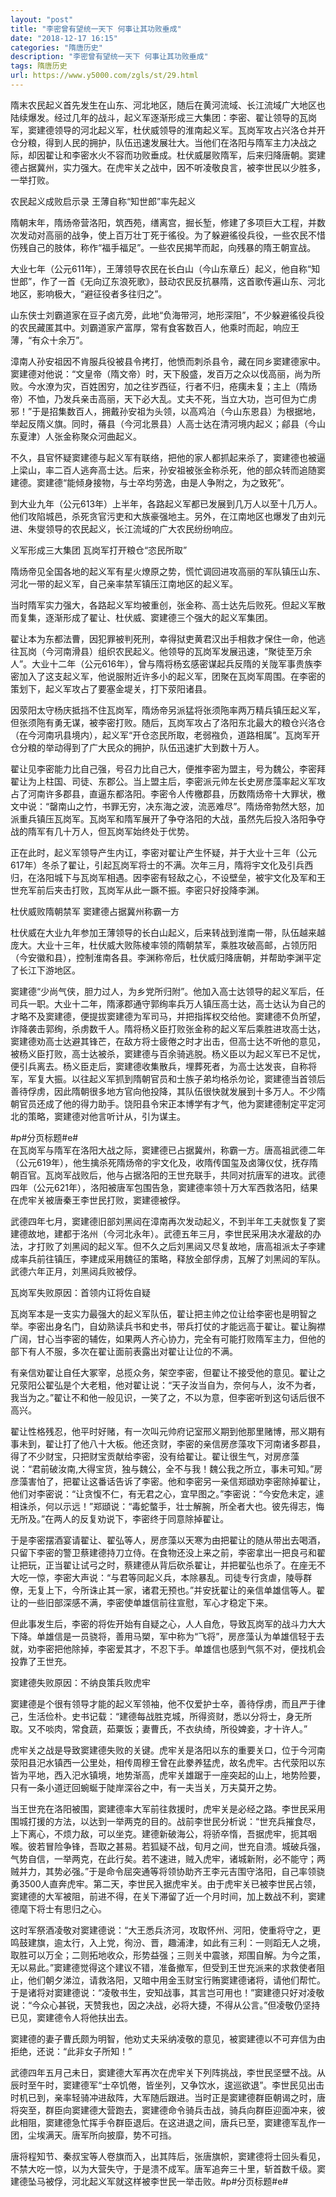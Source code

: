 ```yaml
---
layout: "post"
title: "李密曾有望统一天下 何事让其功败垂成"
date: "2018-12-17 16:15"
categories: "隋唐历史"
description: "李密曾有望统一天下 何事让其功败垂成"
tags: 隋唐历史
url: https://www.y5000.com/zgls/st/29.html
---
```






隋末农民起义首先发生在山东、河北地区，随后在黄河流域、长江流域广大地区也陆续爆发。经过几年的战斗，起义军逐渐形成三大集团：李密、翟让领导的瓦岗军，窦建德领导的河北起义军，杜伏威领导的淮南起义军。瓦岗军攻占兴洛仓并开仓分粮，得到人民的拥护，队伍迅速发展壮大。当他们在洛阳与隋军主力决战之际，却因翟让和李密水火不容而功败垂成。杜伏威屡败隋军，后来归降唐朝。窦建德占据冀州，实力强大。在虎牢关之战中，因不听凌敬良言，被李世民以少胜多，一举打败。

  
农民起义成败启示录 王薄自称“知世郎”率先起义

  
隋朝末年，隋炀帝营洛阳，筑西苑，缮离宫，掘长堑，修建了多项巨大工程，并数次发动对高丽的战争，使上百万壮丁死于徭役。为了躲避徭役兵役，一些农民不惜伤残自己的肢体，称作“福手福足”。一些农民揭竿而起，向残暴的隋王朝宣战。

  
大业七年（公元611年），王薄领导农民在长白山（今山东章丘）起义，他自称“知世郎”，作了一首《无向辽东浪死歌》，鼓动农民反抗暴隋，这首歌传遍山东、河北地区，影响极大，“避征役者多往归之”。

  
山东侠士刘霸道家在豆子卤亢旁，此地“负海带河，地形深阻”，不少躲避徭役兵役的农民藏匿其中。刘霸道家产富厚，常有食客数百人，他乘时而起，响应王薄，“有众十余万”。

  
漳南人孙安祖因不肯服兵役被县令拷打，他愤而刺杀县令，藏在同乡窦建德家中。窦建德对他说：“文皇帝（隋文帝）时，天下殷盛，发百万之众以伐高丽，尚为所败。今水潦为灾，百姓困穷，加之往岁西征，行者不归，疮痍未复；主上（隋炀帝）不恤，乃发兵亲击高丽，天下必大乱。丈夫不死，当立大功，岂可但为亡虏邪！”于是招集数百人，拥戴孙安祖为头领，以高鸡泊（今山东恩县）为根据地，举起反隋义旗。同时，蓨县（今河北景县）人高士达在清河境内起义；鄃县（今山东夏津）人张金称聚众河曲起义。

  
不久，县官怀疑窦建德与起义军有联络，把他的家人都抓起来杀了，窦建德也被逼上梁山，率二百人逃奔高士达。后来，孙安祖被张金称杀死，他的部众转而追随窦建德。窦建德“能倾身接物，与士卒均劳逸，由是人争附之，为之致死”。

  
到大业九年（公元613年）上半年，各路起义军都已发展到几万人以至十几万人。他们攻陷城邑，杀死贪官污吏和大族豪强地主。另外，在江南地区也爆发了由刘元进、朱燮领导的农民起义，长江流域的广大农民纷纷响应。

  
义军形成三大集团 瓦岗军打开粮仓“恣民所取”

  
隋炀帝见全国各地的起义军有星火燎原之势，慌忙调回进攻高丽的军队镇压山东、河北一带的起义军，自己亲率禁军镇压江南地区的起义军。

  
当时隋军实力强大，各路起义军均被重创，张金称、高士达先后败死。但起义军散而复集，逐渐形成了翟让、杜伏威、窦建德三个强大的起义军集团。

  
翟让本为东都法曹，因犯罪被判死刑，幸得狱吏黄君汉出手相救才保住一命，他逃往瓦岗（今河南滑县）组织农民起义。他领导的瓦岗军发展迅速，“聚徒至万余人”。大业十二年（公元616年），曾与隋将杨玄感密谋起兵反隋的关陇军事贵族李密加入了这支起义军，他说服附近许多小的起义军，团聚在瓦岗军周围。在李密的策划下，起义军攻占了要塞金堤关，打下荥阳诸县。

  
因荥阳太守杨庆抵挡不住瓦岗军，隋炀帝另派猛将张须陁率两万精兵镇压起义军，但张须陁有勇无谋，被李密打败。随后，瓦岗军攻占了洛阳东北最大的粮仓兴洛仓（在今河南巩县境内），起义军“开仓恣民所取，老弱襁负，道路相属”。瓦岗军开仓分粮的举动得到了广大民众的拥护，队伍迅速扩大到数十万人。

  
翟让见李密能力比自己强，号召力比自己大，便推李密为盟主，号为魏公，李密拜翟让为上柱国、司徒、东郡公。当上盟主后，李密派元帅左长史房彦藻率起义军攻占了河南许多郡县，直逼东都洛阳。李密令人传檄郡县，历数隋炀帝十大罪状，檄文中说：“罄南山之竹，书罪无穷，决东海之波，流恶难尽”。隋炀帝勃然大怒，加派重兵镇压瓦岗军。瓦岗军和隋军展开了争夺洛阳的大战，虽然先后投入洛阳争夺战的隋军有几十万人，但瓦岗军始终处于优势。

  
正在此时，起义军领导产生内讧，李密对翟让产生怀疑，并于大业十三年（公元617年）冬杀了翟让，引起瓦岗军将士的不满。次年三月，隋将宇文化及引兵西归，在洛阳城下与瓦岗军相遇。因李密有轻敌之心，不设壁垒，被宇文化及军和王世充军前后夹击打败，瓦岗军从此一蹶不振。李密只好投降李渊。

杜伏威败隋朝禁军 窦建德占据冀州称霸一方

  
杜伏威在大业九年参加王薄领导的长白山起义，后来转战到淮南一带，队伍越来越庞大。大业十三年，杜伏威大败陈棱率领的隋朝禁军，乘胜攻破高邮，占领历阳（今安徽和县），控制淮南各县。李渊称帝后，杜伏威归降唐朝，并帮助李渊平定了长江下游地区。

  
窦建德“少尚气侠，胆力过人，为乡党所归附”。他加入高士达领导的起义军后，任司兵一职。大业十二年，隋涿郡通守郭绚率兵万人镇压高士达，高士达认为自己的才略不及窦建德，便提拔窦建德为军司马，并把指挥权交给他。窦建德不负所望，诈降袭击郭绚，杀虏数千人。隋将杨义臣打败张金称的起义军后乘胜进攻高士达，窦建德劝高士达避其锋芒，在敌方将士疲倦之时才出击，但高士达不听他的意见，被杨义臣打败，高士达被杀，窦建德与百余骑逃脱。杨义臣以为起义军已不足忧，便引兵离去。杨义臣走后，窦建德收集散兵，埋葬死者，为高士达发丧，自称将军，军复大振。以往起义军抓到隋朝官员和士族子弟均格杀勿论，窦建德当首领后善待俘虏，因此隋朝很多地方官向他投降，其队伍很快就发展到十多万人。不少隋朝官员还成了他的得力助手。饶阳县令宋正本博学有才气，他为窦建德制定平定河北的策略，窦建德对他言听计从，引为谋主。

#p#分页标题#e#  
在瓦岗军与隋军在洛阳大战之际，窦建德已占据冀州，称霸一方。唐高祖武德二年（公元619年），他生擒杀死隋炀帝的宇文化及，收隋传国玺及卤簿仪仗，抚存隋朝百官。瓦岗军战败后，他与占据洛阳的王世充联手，共同对抗唐军的进攻。武德四年（公元621年），洛阳被唐军包围告急，窦建德率领十万大军西救洛阳，结果在虎牢关被唐秦王李世民打败，窦建德被俘。

  
武德四年七月，窦建德旧部刘黑闼在漳南再次发动起义，不到半年工夫就恢复了窦建德故地，建都于洺州（今河北永年）。武德五年三月，李世民采用决水灌敌的办法，才打败了刘黑闼的起义军。但不久之后刘黑闼又尽复故地，唐高祖派太子李建成率兵前往镇压，李建成采用魏征的策略，释放全部俘虏，瓦解了刘黑闼的军队。武德六年正月，刘黑闼兵败被俘。

  
瓦岗军失败原因：首领内讧将佐自疑

  
瓦岗军本是一支实力最强大的起义军队伍，翟让把主帅之位让给李密也是明智之举。李密出身名门，自幼熟读兵书和史书，带兵打仗的才能远高于翟让。翟让胸襟广阔，甘心当李密的辅佐，如果两人齐心协力，完全有可能打败隋军主力，但他的部下有人不服，多次在翟让面前表露出对翟让让位的不满。

  
有亲信劝翟让自任大冢宰，总揽众务，架空李密，但翟让不接受他的意见。翟让之兄荥阳公翟弘是个大老粗，他对翟让说：“天子汝当自为，奈何与人，汝不为者，我当为之。”翟让不和他一般见识，一笑了之，不以为意，但李密听到这句话后很不高兴。

  
翟让性格残忍，他平时好赌，有一次叫元帅府记室邢义期到他那里赌博，邢义期有事未到，翟让打了他八十大板。他还贪财，李密的亲信房彦藻攻下河南诸多郡县，得了不少财宝，只把财宝贡献给李密，没有给翟让。翟让很生气，对房彦藻说：“君前破汝南,大得宝货，独与魏公，全不与我！魏公我之所立，事未可知。”房彦藻害怕了，把翟让这番话告诉了李密。他和李密另一亲信郑頲劝李密除掉翟让，他们对李密说：“让贪愎不仁，有无君之心，宜早图之。”李密说：“今安危未定，遽相诛杀，何以示远！”郑頲说：“毒蛇螫手，壮士解腕，所全者大也。彼先得志，悔无所及。”在两人的反复劝说下，李密终于同意除掉翟让。

  
于是李密摆酒宴请翟让、翟弘等人，房彦藻以天寒为由把翟让的随从带出去喝酒，只留下李密的警卫蔡建德持刀立侍。在食物还没上来之前，李密拿出一把良弓和翟让把玩，正当翟让试弓之时，蔡建德从背后砍杀翟让，并把翟弘也杀了。在座无不大吃一惊，李密大声说：“与君等同起义兵，本除暴乱。司徒专行贪虐，陵辱群僚，无复上下，今所诛止其一家，诸君无预也。”并安抚翟让的亲信单雄信等人。翟让的一些旧部深感不满，李密使单雄信前往宣慰，军心才稳定下来。

  
但此事发生后，李密的将佐开始有自疑之心，人人自危，导致瓦岗军的战斗力大大下降。单雄信是一员骁将，善用马槊，军中称为“飞将”，房彦藻认为单雄信轻于去就，劝李密把他除掉，李密爱其才，不忍下手。单雄信也感到气氛不对，便找机会投靠了王世充。

窦建德失败原因：不纳良策兵败虎牢

  
窦建德是个很有领导才能的起义军领袖，他不仅爱护士卒，善待俘虏，而且严于律己，生活俭朴。史书记载：“建德每战胜克城，所得资财，悉以分将士，身无所取。又不啖肉，常食蔬，茹粟饭；妻曹氏，不衣纨绮，所役婢妾，才十许人。”

  
虎牢关之战是导致窦建德失败的关键。虎牢关是洛阳以东的重要关口，位于今河南荥阳县汜水镇西一公里处，相传周穆王曾在此豢养猛虎，故名虎牢。古代荥阳以东皆为平地，西入汜水镇境，地势渐高，虎牢关雄踞于一座突起的山上，地势险要，只有一条小道迂回蜿蜒于陡岸深谷之中，有一夫当关，万夫莫开之势。

  
当王世充在洛阳被围，窦建德率大军前往救援时，虎牢关是必经之路。李世民采用围城打援的方法，以达到一举两克的目的。战前李世民分析说：“世充兵摧食尽，上下离心，不烦力敌，可以坐克。建德新破海公，将骄卒惰，吾据虎牢，扼其咽喉。彼若冒险争锋，吾取之甚易。若狐疑不战，旬月之间，世充自溃。城破兵强，气势自信，一举两克，在此行矣。若不速进，贼入虎牢，诸城新附，必不能守；两贼并力，其势必强。”于是命令屈突通等将领协助齐王李元吉围守洛阳，自己率领骁勇3500人直奔虎牢。第二天，李世民入据虎牢关。由于虎牢关已被李世民占领，窦建德的大军被阻，前进不得，在关下滞留了近一个月时间，加上数战不利，窦建德麾下将士有思归之心。

  
这时军祭酒凌敬对窦建德说：“大王悉兵济河，攻取怀州、河阳，使重将守之，更鸣鼓建旗，逾太行，入上党，徇汾、晋，趣浦津，如此有三利：一则蹈无人之境，取胜可以万全；二则拓地收众，形势益强；三则关中震骇，郑围自解。为今之策，无以易此。”窦建德觉得这个建议不错，准备撤军，但受到王世充派来的求救使者阻止，他们朝夕涕泣，请救洛阳，又暗中用金玉财宝行贿窦建德诸将，请他们帮忙。于是诸将对窦建德说：“凌敬书生，安知战事，其言岂可用也！”窦建德只好对凌敬说：“今众心甚锐，天赞我也，因之决战，必将大捷，不得从公言。”但凌敬仍坚持已见，窦建德令人将他扶出去。

  
窦建德的妻子曹氏颇为明智，他劝丈夫采纳凌敬的意见，被窦建德以不可弃信为由拒绝，还说：“此非女子所知！”

  
武德四年五月己未日，窦建德大军再次在虎牢关下列阵挑战，李世民坚壁不战。从辰时至午时，窦建德军“士卒饥倦，皆坐列，又争饮水，逡巡欲退”。李世民见出击时机已到，亲率轻骑冲进敌阵，大军随后跟进。当时正是窦建德群臣朝谒之时，唐将突至，群臣向窦建德大营跑去，窦建德命令骑兵击战，骑兵向群臣迎面冲来，彼此相阻，窦建德急忙挥手令群臣退后。在这进退之间，唐兵已至，窦建德军乱作一团，尘埃满天。唐军所向披靡，势不可挡。

  
唐将程知节、秦叔宝等人卷旗而入，出其阵后，张唐旗帜，窦建德将士回头看见，不禁大吃一惊，以为大营失守，于是溃不成军。唐军追奔三十里，斩首数千级。窦建德坠马被俘，河北起义军就这样被李世民一举击败。#p#分页标题#e#
